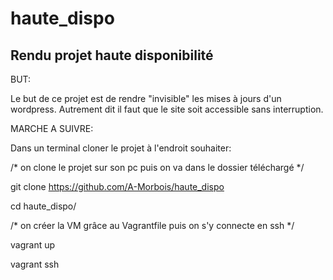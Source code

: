 haute_dispo
===========

Rendu projet haute disponibilité
-------------------------------

BUT:

Le but de ce projet est de rendre "invisible" les mises à jours d'un wordpress.
Autrement dit il faut que le site soit accessible sans interruption.


MARCHE A SUIVRE:

Dans un terminal cloner le projet à l'endroit souhaiter:

 /*  on clone le projet sur son pc puis on va dans le dossier téléchargé */
 
git clone https://github.com/A-Morbois/haute_dispo

cd haute_dispo/
	
/* on créer la VM grâce au Vagrantfile puis on s'y connecte en ssh  */

vagrant up 

vagrant ssh
